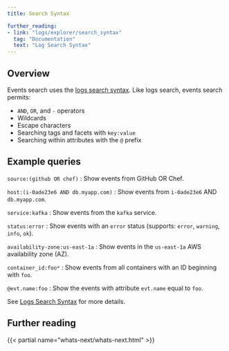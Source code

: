 ```yaml
---
title: Search Syntax

further_reading:
- link: "logs/explorer/search_syntax"
  tag: "Documentation"
  text: "Log Search Syntax"
---
```


## Overview

Events search uses the [logs search syntax][1]. Like logs search, events search permits:

- `AND`, `OR`, and `-` operators
- Wildcards
- Escape characters
- Searching tags and facets with `key:value`
- Searching within attributes with the `@` prefix

## Example queries

`source:(github OR chef)`
: Show events from GitHub OR Chef.

`host:(i-0ade23e6 AND db.myapp.com)`
: Show events from `i-0ade23e6` AND `db.myapp.com`.

`service:kafka`
: Show events from the `kafka` service.

`status:error`
: Show events with an `error` status (supports: `error`, `warning`, `info`, `ok`).

`availability-zone:us-east-1a`
: Show events in the `us-east-1a` AWS availability zone (AZ).

`container_id:foo*`
: Show events from all containers with an ID beginning with `foo`.

`@evt.name:foo`
: Show the events with attribute `evt.name` equal to `foo`.

See [Logs Search Syntax][1] for more details.

## Further reading

{{< partial name="whats-next/whats-next.html" >}}

[1]: /logs/explorer/search_syntax/
